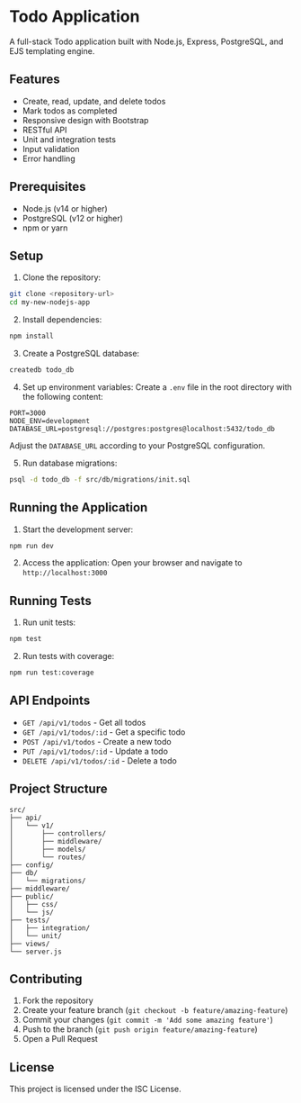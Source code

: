 # Todo Application

A full-stack Todo application built with Node.js, Express, PostgreSQL, and EJS templating engine.

## Features

- Create, read, update, and delete todos
- Mark todos as completed
- Responsive design with Bootstrap
- RESTful API
- Unit and integration tests
- Input validation
- Error handling

## Prerequisites

- Node.js (v14 or higher)
- PostgreSQL (v12 or higher)
- npm or yarn

## Setup

1. Clone the repository:
```bash
git clone <repository-url>
cd my-new-nodejs-app
```

2. Install dependencies:
```bash
npm install
```

3. Create a PostgreSQL database:
```bash
createdb todo_db
```

4. Set up environment variables:
Create a `.env` file in the root directory with the following content:
```
PORT=3000
NODE_ENV=development
DATABASE_URL=postgresql://postgres:postgres@localhost:5432/todo_db
```
Adjust the `DATABASE_URL` according to your PostgreSQL configuration.

5. Run database migrations:
```bash
psql -d todo_db -f src/db/migrations/init.sql
```

## Running the Application

1. Start the development server:
```bash
npm run dev
```

2. Access the application:
Open your browser and navigate to `http://localhost:3000`

## Running Tests

1. Run unit tests:
```bash
npm test
```

2. Run tests with coverage:
```bash
npm run test:coverage
```

## API Endpoints

- `GET /api/v1/todos` - Get all todos
- `GET /api/v1/todos/:id` - Get a specific todo
- `POST /api/v1/todos` - Create a new todo
- `PUT /api/v1/todos/:id` - Update a todo
- `DELETE /api/v1/todos/:id` - Delete a todo

## Project Structure

```
src/
├── api/
│   └── v1/
│       ├── controllers/
│       ├── middleware/
│       ├── models/
│       └── routes/
├── config/
├── db/
│   └── migrations/
├── middleware/
├── public/
│   ├── css/
│   └── js/
├── tests/
│   ├── integration/
│   └── unit/
├── views/
└── server.js
```

## Contributing

1. Fork the repository
2. Create your feature branch (`git checkout -b feature/amazing-feature`)
3. Commit your changes (`git commit -m 'Add some amazing feature'`)
4. Push to the branch (`git push origin feature/amazing-feature`)
5. Open a Pull Request

## License

This project is licensed under the ISC License. 